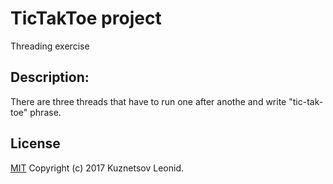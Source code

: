 # TicTakToe project

Threading exercise

## Description:
There are three threads that have to run one after anothe and write "tic-tak-toe" phrase.

## License
[MIT](./LICENSE "MIT") Copyright (c) 2017 Kuznetsov Leonid.
